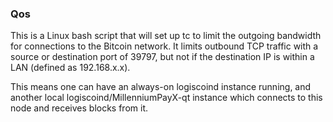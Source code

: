 ### Qos ###

This is a Linux bash script that will set up tc to limit the outgoing bandwidth for connections to the Bitcoin network. It limits outbound TCP traffic with a source or destination port of 39797, but not if the destination IP is within a LAN (defined as 192.168.x.x).

This means one can have an always-on logiscoind instance running, and another local logiscoind/MillenniumPayX-qt instance which connects to this node and receives blocks from it.
